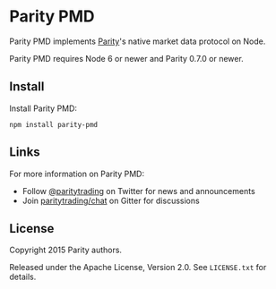 # Parity PMD

Parity PMD implements [Parity][]'s native market data protocol on Node.

  [Parity]: https://github.com/paritytrading/parity

Parity PMD requires Node 6 or newer and Parity 0.7.0 or newer.

## Install

Install Parity PMD:

```
npm install parity-pmd
```

## Links

For more information on Parity PMD:

- Follow [@paritytrading](https://twitter.com/paritytrading) on Twitter for
  news and announcements
- Join [paritytrading/chat](https://gitter.im/paritytrading/chat) on Gitter
  for discussions

## License

Copyright 2015 Parity authors.

Released under the Apache License, Version 2.0. See `LICENSE.txt` for details.
